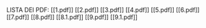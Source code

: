 LISTA DEI PDF:
[[1.pdf]]
[[2.pdf]]
[[3.pdf]]
[[4.pdf]]
[[5.pdf]]
[[6.pdf]]
[[7.pdf]]
[[8.pdf]]
[[8.1.pdf]]
[[9.pdf]]
[[9.1.pdf]]
